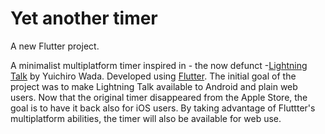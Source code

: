 # Yet another timer

A new Flutter project.

A minimalist multiplatform timer inspired in - the now defunct -[Lightning Talk](https://itunes.apple.com/us/app/lightning-talk-timer/id427769635?mt=8) by Yuichiro Wada. Developed using [Flutter](https://flutter.dev/). The initial goal of the project was to make Lightning Talk available to Android and plain web users. Now that the original timer disappeared from the Apple Store, the goal is to have it back also for iOS users. By taking advantage of Fluttter's multiplatform abilities, the timer will also be available for web use.
